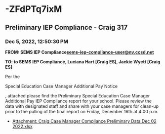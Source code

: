 # -ZFdPTq7ixM
## Preliminary IEP Compliance - Craig 317
### Dec 5, 2022, 12:50:30 PM
**FROM: SEMS IEP Compliance<sems-iep-compliance-user@nv.ccsd.net>**

**TO: to SEMS IEP Compliance, Luciana Hart [Craig ES], Jackie Wyett [Craig ES]**


Per the  

Special Education Case Manager Additional Pay Notice 

, attached please find the Preliminary Special Education Case Manager Additional Pay IEP Compliance report for your school. Please review the data with designated staff and share with your case managers for clean-up prior to the pulling of the final report on Friday, December 16th at 4:00 p.m. 





* [Attachment: Craig Case Manager Compliance Preliminary Data Dec 02 2022.xlsx](-ZFdPTq7ixM-attachment-1.xlsx)
